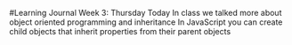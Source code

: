 #Learning Journal Week 3: Thursday
Today In class we talked more about object oriented programming and inheritance
In JavaScript you can create child objects that inherit properties from their parent objects
